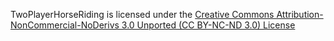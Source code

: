 TwoPlayerHorseRiding is licensed under the [Creative Commons Attribution-NonCommercial-NoDerivs 3.0 Unported (CC BY-NC-ND 3.0) License](https://creativecommons.org/licenses/by-nc-nd/3.0/)
